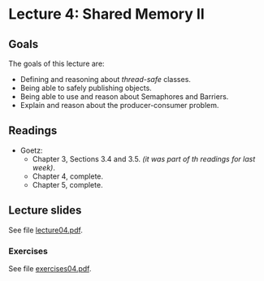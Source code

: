 # Lecture 4: Shared Memory II

## Goals

The goals of this lecture are:

* Defining and reasoning about *thread-safe* classes.
* Being able to safely publishing objects.
* Being able to use and reason about Semaphores and Barriers.
* Explain and reason about the producer-consumer problem.

## Readings 
* Goetz:
  * Chapter 3, Sections 3.4 and 3.5. *(it was part of th readings for last week)*.
  * Chapter 4, complete.
  * Chapter 5, complete.

## Lecture slides

See file [lecture04.pdf](lecture04.pdf).

### Exercises

See file [exercises04.pdf](exercises04.pdf).
